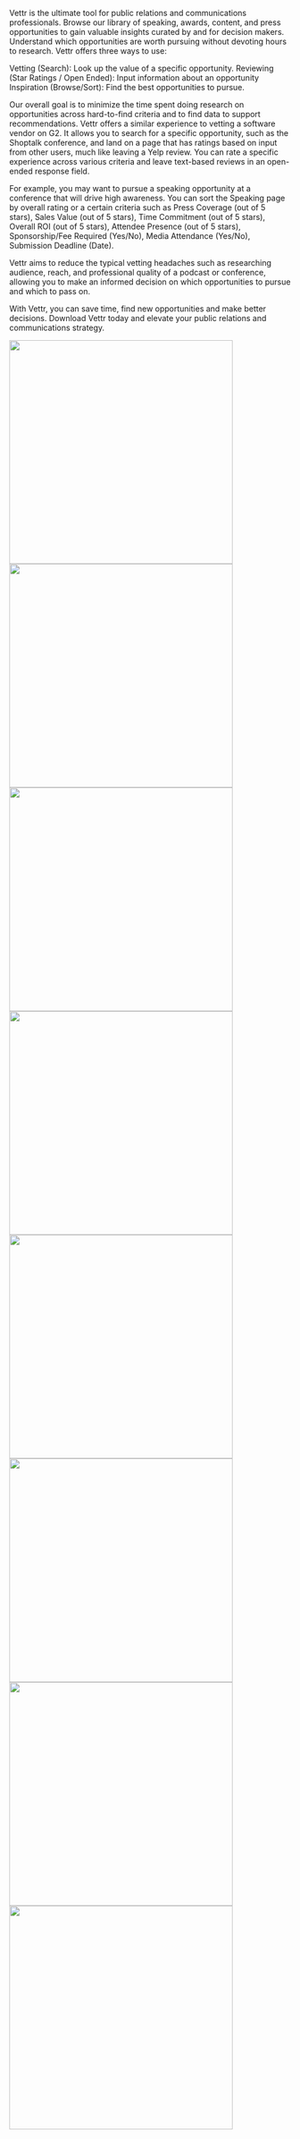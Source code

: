 Vettr is the ultimate tool for public relations and communications professionals. Browse our library of speaking, awards, content, and press opportunities to gain valuable insights curated by and for decision makers. Understand which opportunities are worth pursuing without devoting hours to research. Vettr offers three ways to use:

Vetting (Search): Look up the value of a specific opportunity.
Reviewing (Star Ratings / Open Ended): Input information about an opportunity
Inspiration (Browse/Sort): Find the best opportunities to pursue.

Our overall goal is to minimize the time spent doing research on opportunities across hard-to-find criteria and to find data to support recommendations.
Vettr offers a similar experience to vetting a software vendor on G2. It allows you to search for a specific opportunity, such as the Shoptalk conference, and land on a page that has ratings based on input from other users, much like leaving a Yelp review. You can rate a specific experience across various criteria and leave text-based reviews in an open-ended response field.

For example, you may want to pursue a speaking opportunity at a conference that will drive high awareness. You can sort the Speaking page by overall rating or a certain criteria such as Press Coverage (out of 5 stars), Sales Value (out of 5 stars), Time Commitment (out of 5 stars), Overall ROI (out of 5 stars), Attendee Presence (out of 5 stars), Sponsorship/Fee Required (Yes/No), Media Attendance (Yes/No), Submission Deadline (Date).

Vettr aims to reduce the typical vetting headaches such as researching audience, reach, and professional quality of a podcast or conference, allowing you to make an informed decision on which opportunities to pursue and which to pass on.

With Vettr, you can save time, find new opportunities and make better decisions. Download Vettr today and elevate your public relations and communications strategy.

<img src="https://github.com/stevenschwab/Vettr/assets/40809198/3dd12a08-699e-4e79-a12a-f0ca9a0fba4b" width="400"/>

<img src="https://github.com/stevenschwab/Vettr/assets/40809198/acafa8d4-fe36-4b9a-8f84-85c8be7250c9" width="400"/>

<img src="https://github.com/stevenschwab/Vettr/assets/40809198/a9124e69-ce48-4d5b-a3dd-f3fbf98a424a" width="400"/>

<img src="https://github.com/stevenschwab/Vettr/assets/40809198/2b0f328f-1335-49a4-bdb5-d930f50f0949" width="400"/>

<img src="https://github.com/stevenschwab/Vettr/assets/40809198/48c73d22-f6f1-42da-bcf6-ed2ea51047e6" width="400"/>

<img src="https://github.com/stevenschwab/Vettr/assets/40809198/5d81af78-f274-4272-8eda-26c0661a9a22" width="400"/>

<img src="https://github.com/stevenschwab/Vettr/assets/40809198/4b00e4ca-b8fa-4ace-83bd-fa945dbb0871" width="400"/>

<img src="https://github.com/stevenschwab/Vettr/assets/40809198/4c95edba-8c1a-4f51-b3a6-939180c18917" width="400"/>
